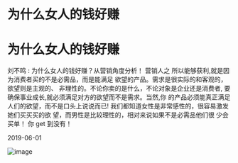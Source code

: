 # 为什么女人的钱好赚

# 为什么女人的钱好赚

刘不鸣 : 为什么女人的钱好赚？从营销角度分析！ 营销人之 所以能够获利,就是因为消费者买的不是必需品，而是能满足 欲望的产品。需求是很实际的和客观的，欲望则是主观的、 非理性的。不论你卖的是什么，不论对象是企业还是消费者, 要确保事业成长,就必须满足对方的欲望而不是需求。当然,你 的产品必须能真正满足人们的欲望，而不是口头上说说而已! 我们都知道女性是非常感性的，很容易激发她们买买买的欲 望，而男性是比较理性的，相对来说如果不是必需品他们很 少会买单！ 你 get 到没有！

2019-06-01

![image](img/Image_025.png)